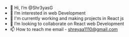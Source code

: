 - 👋 Hi, I’m @Shr3yasG
- 👀 I’m interested in web Development
- 🌱 I'm currently working and making projects in React js
- 💞️ I’m looking to collaborate on React web Development
- 📫 How to reach me email - shreyaa1110@gmail.com

<!---
Shr3yasG/Shr3yasG is a ✨ special ✨ repository because its `README.md` (this file) appears on your GitHub profile.
You can click the Preview link to take a look at your changes.
--->
